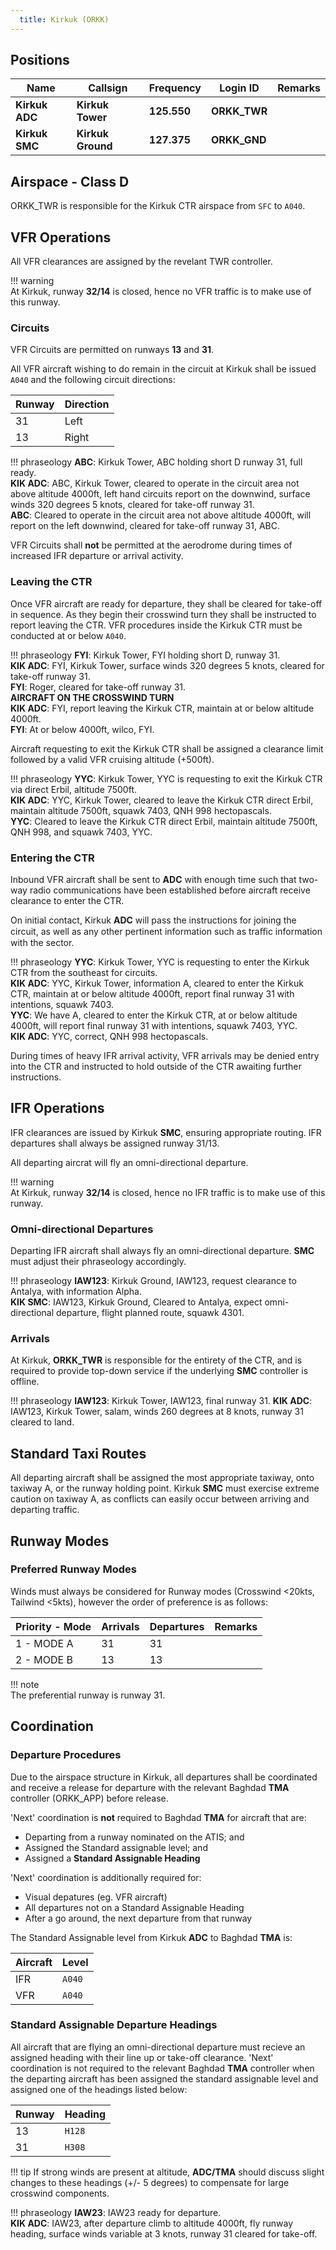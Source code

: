 ```yaml
---
  title: Kirkuk (ORKK)
---
```


## Positions

|    Name   | Callsign	| Frequency | Login ID | Remarks |
| --------- | --------	| ---------	| -------- | ------- |
| **Kirkuk ADC** | **Kirkuk Tower** | **125.550** | **ORKK_TWR** | |
| **Kirkuk SMC** | **Kirkuk Ground** | **127.375** | **ORKK_GND**	| |

## Airspace - Class D

ORKK_TWR is responsible for the Kirkuk CTR airspace from `SFC` to `A040`.

## VFR Operations
All VFR clearances are assigned by the revelant TWR controller.

!!! warning   
    At Kirkuk, runway **32/14** is closed, hence no VFR traffic is to make use of this runway.

### Circuits
VFR Circuits are permitted on runways **13** and **31**. 

All VFR aircraft wishing to do remain in the circuit at Kirkuk shall be issued `A040` and the following circuit directions:

| Runway | Direction |
| ------ | --------- |
|   31   |   Left   |
|   13   |   Right    |

!!! phraseology
    **ABC**: Kirkuk Tower, ABC holding short D runway 31, full ready.    
    **KIK ADC**: ABC, Kirkuk Tower, cleared to operate in the circuit area not above altitude 4000ft, left hand circuits report on the downwind, surface winds 320 degrees 5 knots, cleared for take-off runway 31.  
    **ABC**: Cleared to operate in the circuit area not above altitude 4000ft, will report on the left downwind, cleared for take-off runway 31, ABC.  

VFR Circuits shall **not** be permitted at the aerodrome during times of increased IFR departure or arrival activity.

### Leaving the CTR
Once VFR aircraft are ready for departure, they shall be cleared for take-off in sequence. As they begin their crosswind turn they shall be instructed to report leaving the CTR. VFR procedures inside the Kirkuk CTR must be conducted at or below `A040`.

!!! phraseology
    **FYI**: Kirkuk Tower, FYI holding short D, runway 31.  
    **KIK ADC**: FYI, Kirkuk Tower, surface winds 320 degrees 5 knots, cleared for take-off runway 31.  
    **FYI**: Roger, cleared for take-off runway 31.  
    **AIRCRAFT ON THE CROSSWIND TURN**  
    **KIK ADC**: FYI, report leaving the Kirkuk CTR, maintain at or below altitude 4000ft.  
    **FYI**: At or below 4000ft, wilco, FYI.

Aircraft requesting to exit the Kirkuk CTR shall be assigned a clearance limit followed by a valid VFR cruising altitude (+500ft).

!!! phraseology
    **YYC**: Kirkuk Tower, YYC is requesting to exit the Kirkuk CTR via direct Erbil, altitude 7500ft.  
    **KIK ADC**: YYC, Kirkuk Tower, cleared to leave the Kirkuk CTR direct Erbil, maintain altitude 7500ft, squawk 7403, QNH 998 hectopascals.  
    **YYC**: Cleared to leave the Kirkuk CTR direct Erbil, maintain altitude 7500ft, QNH 998, and squawk 7403, YYC.

### Entering the CTR
Inbound VFR aircraft shall be sent to **ADC** with enough time such that two-way
radio communications have been established before aircraft receive clearance to enter the CTR.

On initial contact, Kirkuk **ADC** will pass the instructions for joining the circuit, as well as any other pertinent information such as traﬃc information with the sector.

!!! phraseology
    **YYC**: Kirkuk Tower, YYC is requesting to enter the Kirkuk CTR from the southeast for circuits.     
    **KIK ADC**: YYC, Kirkuk Tower, information A, cleared to enter the Kirkuk CTR, maintain at or below altitude 4000ft, report final runway 31 with intentions, squawk 7403.  
    **YYC**: We have A, cleared to enter the Kirkuk CTR, at or below altitude 4000ft, will report final runway 31 with intentions, squawk 7403, YYC.   
    **KIK ADC**: YYC, correct, QNH 998 hectopascals.    

During times of heavy IFR arrival activity, VFR arrivals may be denied entry into the CTR and instructed to hold outside of the CTR awaiting further instructions.

## IFR Operations
IFR clearances are issued by Kirkuk **SMC**, ensuring appropriate routing. IFR departures shall always be assigned runway 31/13.

All departing aircrat will fly an omni-directional departure.

!!! warning   
    At Kirkuk, runway **32/14** is closed, hence no IFR traffic is to make use of this runway.

### Omni-directional Departures
Departing IFR aircraft shall always fly an omni-directional departure. **SMC** must adjust their phraseology accordingly. 

!!! phraseology
    **IAW123**: Kirkuk Ground, IAW123, request clearance to Antalya, with information Alpha.  
    **KIK SMC**: IAW123, Kirkuk Ground, Cleared to Antalya, expect omni-directional departure, flight planned route, squawk 4301.  

### Arrivals
At Kirkuk, **ORKK_TWR** is responsible for the entirety of the CTR, and is required to provide top-down service if the underlying **SMC** controller is offline.

!!! phraseology
    **IAW123**: Kirkuk Tower, IAW123, final runway 31.
    **KIK ADC**: IAW123, Kirkuk Tower, salam, winds 260 degrees at 8 knots, runway 31 cleared to land.  


## Standard Taxi Routes
All departing aircraft shall be assigned the most appropriate taxiway, onto taxiway A, or the runway holding point. Kirkuk **SMC** must exercise extreme caution on taxiway A, as conflicts can easily occur between arriving and departing traffic.

## Runway Modes
### Preferred Runway Modes
Winds must always be considered for Runway modes (Crosswind <20kts, Tailwind <5kts), however the order of preference is as follows:

| Priority - Mode | Arrivals | Departures | Remarks |
| --------------- | -------- | ---------- | ------- |
| 1 - MODE A | 31 | 31 | |
| 2 - MODE B | 13 | 13 | |

!!! note  
    The preferential runway is runway 31. 

## Coordination
### Departure Procedures
Due to the airspace structure in Kirkuk, all departures shall be coordinated and receive a release for departure with the relevant Baghdad **TMA** controller (ORKK_APP) before release.

'Next' coordination is **not** required to Baghdad **TMA** for aircraft that are:

- Departing from a runway nominated on the ATIS; and
- Assigned the Standard assignable level; and
- Assigned a **Standard Assignable Heading**

'Next' coordination is additionally required for:

- Visual depatures (eg. VFR aircraft)
- All departures not on a Standard Assignable Heading
- After a go around, the next departure from that runway

The Standard Assignable level from Kirkuk **ADC** to Baghdad **TMA** is:

| Aircraft | Level |
| -------- | ----- |
| IFR | `A040` |
| VFR | `A040` |


### Standard Assignable Departure Headings
All aircraft that are flying an omni-directional departure must recieve an assigned heading with their line up or take-off clearance. 'Next' coordination is not required to the relevant Baghdad **TMA** controller when the departing aircraft has been assigned the standard assignable level and assigned one of the headings listed below:

| Runway | Heading |
| ------ | ------- |
| 13 | `H128` |
| 31 | `H308` |

!!! tip
    If strong winds are present at altitude, **ADC/TMA** should discuss slight changes to these headings (+/- 5 degrees) to compensate for large crosswind components.

!!! phraseology
    **IAW23**: IAW23 ready for departure.  
    **KIK ADC**: IAW23, after departure climb to altitude 4000ft, fly runway heading, surface winds variable at 3 knots, runway 31 cleared for take-off.


